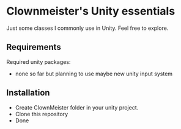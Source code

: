 ﻿# Clownmeister's Unity essentials

Just some classes I commonly use in Unity. Feel free to explore.

## Requirements

Required unity packages:
* none so far but planning to use maybe new unity input system

## Installation

* Create ClownMeister folder in your unity project.
* Clone this repository
* Done